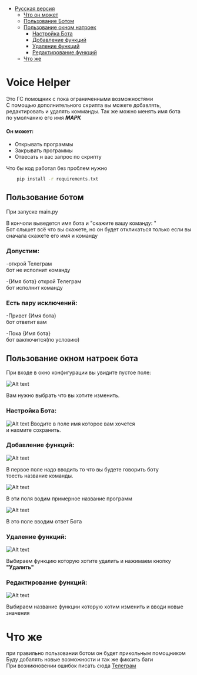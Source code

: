 * [Русская версия](#voice-helper)
    * [Что он может](#он-может)
    * [Пользование Ботом](#пользование-ботом)
    * [Пользование окном натроек](#пользование-окном-натроек-бота)
        * [Настройка Бота](#настройка-бота)
        * [Добавление функций](#добавление-функций)
        * [Удаление функций](#удаление-функций)
        * [Редактирование функций](#редактирование-функций)
    * [Что же](#что-же)
# Voice Helper

Это ГС помощник с пока ограниченными возможностями<br>
С помощью дополнительного скрипта вы можете добавлять,<br> редактировать и удалять комманды. Так же можно менять имя бота<br>
по умолчанию его имя <b><i>МАРК</i></b>

#### Он может:
   * Открывать программы
   * Закрывать программы
   * Отвесать н вас запрос по скрипту

Что бы код работал без проблем нужно<br>
```sh
    pip install -r requirements.txt
```
## Пользование ботом

При запуске main.py<br>

В кончоли выведется имя бота и "скажите вашу команду: "<br>
Бот слышет всё что вы скажете, но он будет откликаться только если вы сначала скажете его имя и команду
<br>

### Допустим:

-открой Телеграм<br>
бот не исполнит команду

-{Имя бота} открой Телеграм<br>
бот исполнит команду

### Есть пару исключений:

-Привет {Имя бота}<br>
бот ответит вам

-Пока {Имя бота}<br>
бот ваключится(по условию)


## Пользование окном натроек бота

При входе в окно конфигурации вы увидите пустое поле:<br>

![Alt text](doc_img/1.png)

Вам нужно выбрать что вы хотите изменить.

### Настройка Бота:
![Alt text](doc_img/2.png)
Вводите в поле имя которое вам хочется<br>
и нахмите сохранить.
<br>

### Добавление функций:
![Alt text](doc_img/3.png)

В первое поле надо вводить то что вы будете говорить боту<br>
тоесть название команды.

![Alt text](doc_img/4.png)

В эти поля водим примерное название программ

![Alt text](doc_img/5.png)

В это поле вводим ответ Бота

### Удаление функций:
![Alt text](doc_img/6.png)

Выбираем функцию которую хотите удалить и нажимаем кнопку <b>"Удалить"</b>

### Редактирование функций:
![Alt text](doc_img/7.png)

Выбираем название функции которую хотим изменить и вводи новые значения

# Что же
при правильно пользовании ботом он будет прикольным помощником<br>
Буду добалять новые возможности и так же фиксить баги<br>
При возникновении ошибок писать сюда [Телеграм](t.me/Sasmil_Salieri)